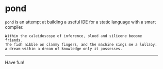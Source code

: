 # pond

`pond` is an attempt at building a useful IDE for a static language with a
smart compiler.

```text
Within the caleidoscope of inference, blood and silicone become friends.
The fish nibble on clammy fingers, and the machine sings me a lullaby:
a dream within a dream of knowledge only it possesses.
```

<hr/>

Have fun!

